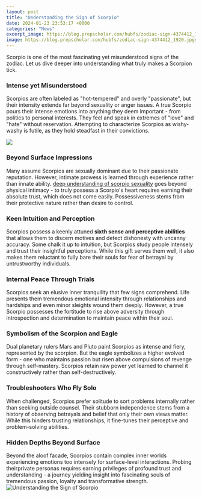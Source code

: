 ```yaml
---
layout: post
title: "Understanding the Sign of Scorpio"
date: 2024-01-23 23:53:17 +0000
categories: "News"
excerpt_image: https://blog.prepscholar.com/hubfs/zodiac-sign-4374412_1920.jpg#keepProtocol
image: https://blog.prepscholar.com/hubfs/zodiac-sign-4374412_1920.jpg#keepProtocol
---
```


Scorpio is one of the most fascinating yet misunderstood signs of the zodiac. Let us dive deeper into understanding what truly makes a Scorpion tick. 
### Intense yet Misunderstood
Scorpios are often labeled as "hot-tempered" and overly "passionate", but their intensity extends far beyond sexuality or anger issues. A true Scorpio pours their intense emotions into anything they deem important - from politics to personal interests. They feel and speak in extremes of "love" and "hate" without reservation. Attempting to characterize Scorpios as wishy-washy is futile, as they hold steadfast in their convictions.

![](http://www.astrograph.com/images/signs/8Scorpio-InfoGraphic.jpg)
### Beyond Surface Impressions
Many assume Scorpios are sexually dominant due to their passionate reputation. However, intimate prowess is learned through experience rather than innate ability. [deep understanding of scorpio sexuality](https://store.fi.io.vn/white-poodle-bunny-dog-with-easter-eggs-basket-cool-2) goes beyond physical intimacy - to truly possess a Scorpio's heart requires earning their absolute trust, which does not come easily. Possessiveness stems from their protective nature rather than desire to control.
### Keen Intuition and Perception
Scorpios possess a keenly attuned **sixth sense and perceptive abilities** that allows them to discern motives and detect dishonesty with uncanny accuracy. Some chalk it up to intuition, but Scorpios study people intensely and trust their insightful perceptions. While this gift serves them well, it also makes them reluctant to fully bare their souls for fear of betrayal by untrustworthy individuals.
### Internal Peace Through Trials
Scorpios seek an elusive inner tranquility that few signs comprehend. Life presents them tremendous emotional intensity through relationships and hardships and even minor sleights wound them deeply. However, a true Scorpio possesses the fortitude to rise above adversity through introspection and determination to maintain peace within their soul.
### Symbolism of the Scorpion and Eagle 
Dual planetary rulers Mars and Pluto paint Scorpios as intense and fiery, represented by the scorpion. But the eagle symbolizes a higher evolved form - one who maintains passion but risen above compulsions of revenge through self-mastery. Scorpios retain raw power yet learned to channel it constructively rather than self-destructively.
### Troubleshooters Who Fly Solo
When challenged, Scorpios prefer solitude to sort problems internally rather than seeking outside counsel. Their stubborn independence stems from a history of observing betrayals and belief that only their own views matter. While this hinders trusting relationships, it fine-tunes their perceptive and problem-solving abilities.
### Hidden Depths Beyond Surface
Beyond the aloof facade, Scorpios contain complex inner worlds experiencing emotions too intensely for surface-level interactions. Probing theirprivate personas requires earning privileges of profound trust and understanding - a journey yielding insight into fascinating souls of tremendous passion, loyalty and transformative strength.
![Understanding the Sign of Scorpio](https://blog.prepscholar.com/hubfs/zodiac-sign-4374412_1920.jpg#keepProtocol)